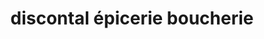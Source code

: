---
title: "discontal épicerie boucherie"
url: /cournon-dauvergne/discontal-epicerie-boucherie/
shop: Supermarkt
---